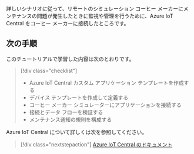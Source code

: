 詳しいシナリオに従って、リモートのシミュレーション コーヒー メーカーにメンテナンスの問題が発生したときに監視や管理を行うために、Azure IoT Central をコーヒー メーカーに接続したところです。

## <a name="next-steps"></a>次の手順

このチュートリアルで学習した内容は次のとおりです。
> [!div class="checklist"]
> * Azure IoT Central カスタム アプリケーション テンプレートを作成する
> * デバイス テンプレートを作成して定義する
> * コーヒー メーカー シミュレーターにアプリケーションを接続する 
> * 接続とデータ フローを検証する
> * メンテナンス通知の規則を構成する

Azure IoT Central について詳しくは次を参照してください。 

> [!div class="nextstepaction"]
> [Azure IoT Central のドキュメント](https://docs.microsoft.com/en-us/azure/iot-central/)